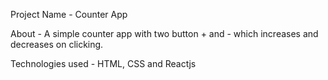 
Project Name - Counter App

About - A simple counter app with two button + and - which increases and decreases on clicking.

Technologies used - HTML, CSS and Reactjs
